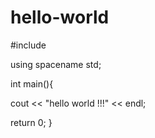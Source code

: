# hello-world
#include <iostream>

using spacename std;

int main(){

  cout << "hello world !!!" << endl;
  
  return 0;
}

